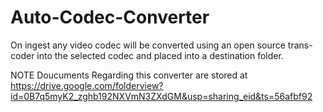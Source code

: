 # Auto-Codec-Converter
On ingest any video codec will be converted using an open source trans-coder into the selected codec and placed into a destination folder.

NOTE Doucuments Regarding this converter are stored at
https://drive.google.com/folderview?id=0B7q5myK2_zghb192NXVmN3ZXdGM&usp=sharing_eid&ts=56afbf92
